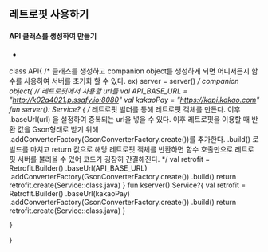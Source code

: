 ## 레트로핏 사용하기

#### API 클래스를 생성하여 만들기

- ```kotlin
class API{
    /* 클래스를 생성하고 companion object를 생성하게 되면 어디서든지
    함수를 사용하여 서버를 초기화 할 수 있다.
    ex) server = server() 
    */
    companion object{
        // 레트로핏에서 사용할 url들
        val API_BASE_URL = "http://k02a4021.p.ssafy.io:8080"
        val kakaoPay = "https://kapi.kakao.com"
        fun server(): Service? {
            /* 레트로핏 빌더를 통해 레트로핏 객체를 만든다.
            이후 .baseUrl(url) 을 설정하여 중복되는 url을 넣을 수 있다.
            이후 레트로핏을 이용할 때 반환 값을 Gson형태로 받기 위해
            .addConverterFactory(GsonConverterFactory.create())를 추가한다.
            .build() 로 빌드를 마치고 return 값으로 해당 레트로핏 객체를 반환하면
            함수 호출만으로 레트로핏 서버를 불러올 수 있어 코드가 굉장히 간결해진다.
            */
            val retrofit = Retrofit.Builder()
                .baseUrl(API_BASE_URL)
                .addConverterFactory(GsonConverterFactory.create())
                .build()
            return retrofit.create(Service::class.java)
        }
        fun kserver():Service?{
            val retrofit = Retrofit.Builder()
                .baseUrl(kakaoPay)
                .addConverterFactory(GsonConverterFactory.create())
                .build()
            return retrofit.create(Service::class.java)
        }

    }
}




  ```